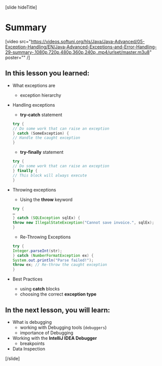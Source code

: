 [slide hideTitle]
# Summary

[video src="https://videos.softuni.org/hls/Java/Java-Advanced/05-Exception-Handling/EN/Java-Advanced-Exceptions-and-Error-Handling-29-summary-,1080p,720p,480p,360p,240p,.mp4/urlset/master.m3u8" poster="" /]

## In this lesson you learned:

- What exceptions are
    - exception hierarchy
   
- Handling exceptions
    - **try-catch** statement
    
    ```java 
    try {
    // Do some work that can raise an exception
    } catch (SomeException) {
    // Handle the caught exception
    }
    ```

    - **try-finally** statement
    ```java 
    try {
    // Do some work that can raise an exception
    } finally {
    // This block will always execute
    }
    ```

- Throwing exceptions
    - Using the **throw** keyword
    
    ```java
    try {
    …
    } catch (SQLException sqlEx) {
    throw new IllegalStateException("Cannot save invoice.", sqlEx);
    }
    ```
    - Re-Throwing Exceptions
    
    ```java
    try {
    Integer.parseInt(str);
    } catch (NumberFormatException ex) {
    System.out.println("Parse failed!");
    throw ex; // Re-throw the caught exception
    }
    ```
- Best Practices
    - using **catch** blocks
    - choosing the correct **exception type** 

## In the next lesson, you will learn:

- What is debugging
    - working with Debugging tools (`debuggers`)
    - importance of Debugging
- Working with the **IntelliJ IDEA Debugger**
    - breakpoints
- Data Inspection

[/slide]
